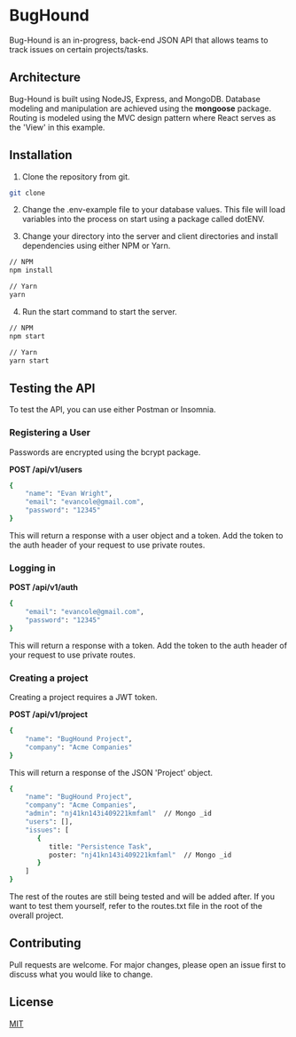 # BugHound

Bug-Hound is an in-progress, back-end JSON API that allows teams to track issues on certain projects/tasks.

## Architecture
Bug-Hound is built using NodeJS, Express, and MongoDB.  Database modeling and manipulation are achieved using the **mongoose** package.
Routing is modeled using the MVC design pattern where React serves as the 'View' in this example.

## Installation

1. Clone the repository from git.
```bash
git clone 
```
2. Change the .env-example file to your database values.  This file will load variables into the process on start using a package called dotENV.


3. Change your directory into the server and client directories and install dependencies using either NPM or Yarn.  
```bash
// NPM
npm install

// Yarn
yarn
```
4. Run the start command to start the server.
```bash
// NPM
npm start

// Yarn
yarn start
```
## Testing the API

To test the API, you can use either Postman or Insomnia. 

### Registering a User
Passwords are encrypted using the bcrypt package.

**POST /api/v1/users**

```bash
{
    "name": "Evan Wright",
    "email": "evancole@gmail.com",
    "password": "12345"
}
```
This will return a response with a user object and a token.  Add the token to the auth header of your request to use private routes.

### Logging in
**POST /api/v1/auth**

```bash
{
    "email": "evancole@gmail.com",
    "password": "12345"
}
```
This will return a response with a token.  Add the token to the auth header of your request to use private routes.

### Creating a project
Creating a project requires a JWT token. 

**POST /api/v1/project**

```bash
{
    "name": "BugHound Project",
    "company": "Acme Companies"
}
```
This will return a response of the JSON 'Project' object.
```bash
{
    "name": "BugHound Project",
    "company": "Acme Companies",
    "admin": "nj41kn143i409221kmfaml"  // Mongo _id
    "users": [],
    "issues": [
       {
          title: "Persistence Task",
          poster: "nj41kn143i409221kmfaml"  // Mongo _id
       }
    ]
}
```

The rest of the routes are still being tested and will be added after.   If you want to test them yourself, refer to the routes.txt file in the root of the overall project.


## Contributing
Pull requests are welcome. For major changes, please open an issue first to discuss what you would like to change.


## License
[MIT](https://choosealicense.com/licenses/mit/)